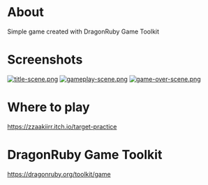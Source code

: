 # About
Simple game created with DragonRuby Game Toolkit

# Screenshots
[![title-scene.png](https://i.postimg.cc/Qdf6BVRS/title-scene.png)](https://postimg.cc/hX786447)
[![gameplay-scene.png](https://i.postimg.cc/tg7BFpbb/gameplay-scene.png)](https://postimg.cc/8FQdS8sX)
[![game-over-scene.png](https://i.postimg.cc/6pWj5C1y/game-over-scene.png)](https://postimg.cc/YhPfdL7H)

# Where to play
https://zzaakiirr.itch.io/target-practice

# DragonRuby Game Toolkit
https://dragonruby.org/toolkit/game
